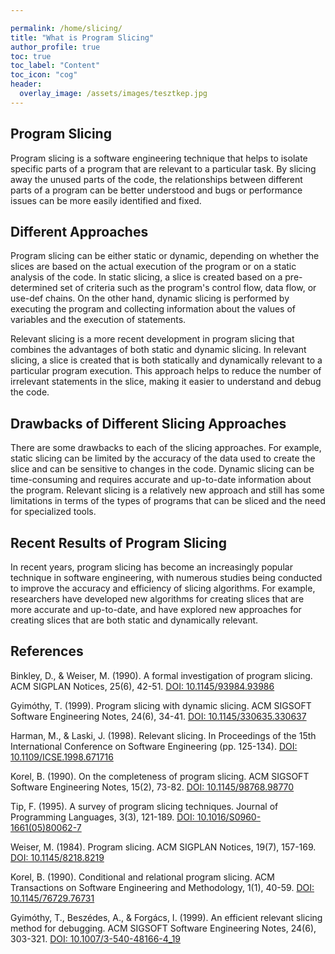 ```yaml
---

permalink: /home/slicing/
title: "What is Program Slicing"
author_profile: true
toc: true
toc_label: "Content"
toc_icon: "cog"
header:
  overlay_image: /assets/images/tesztkep.jpg
---
```

## Program Slicing
Program slicing is a software engineering technique that helps to isolate specific parts of a program that are relevant to a particular task. By slicing away the unused parts of the code, the relationships between different parts of a program can be better understood and bugs or performance issues can be more easily identified and fixed.

## Different Approaches
Program slicing can be either static or dynamic, depending on whether the slices are based on the actual execution of the program or on a static analysis of the code. In static slicing, a slice is created based on a pre-determined set of criteria such as the program's control flow, data flow, or use-def chains. On the other hand, dynamic slicing is performed by executing the program and collecting information about the values of variables and the execution of statements.

Relevant slicing is a more recent development in program slicing that combines the advantages of both static and dynamic slicing. In relevant slicing, a slice is created that is both statically and dynamically relevant to a particular program execution. This approach helps to reduce the number of irrelevant statements in the slice, making it easier to understand and debug the code.

## Drawbacks of Different Slicing Approaches
There are some drawbacks to each of the slicing approaches. For example, static slicing can be limited by the accuracy of the data used to create the slice and can be sensitive to changes in the code. Dynamic slicing can be time-consuming and requires accurate and up-to-date information about the program. Relevant slicing is a relatively new approach and still has some limitations in terms of the types of programs that can be sliced and the need for specialized tools.

## Recent Results of Program Slicing
In recent years, program slicing has become an increasingly popular technique in software engineering, with numerous studies being conducted to improve the accuracy and efficiency of slicing algorithms. For example, researchers have developed new algorithms for creating slices that are more accurate and up-to-date, and have explored new approaches for creating slices that are both static and dynamically relevant.

## References
Binkley, D., & Weiser, M. (1990). A formal investigation of program slicing. ACM SIGPLAN Notices, 25(6), 42-51. [DOI: 10.1145/93984.93986](https://doi.org/10.1145/93984.93986)

Gyimóthy, T. (1999). Program slicing with dynamic slicing. ACM SIGSOFT Software Engineering Notes, 24(6), 34-41. [DOI: 10.1145/330635.330637](https://doi.org/10.1145/330635.330637)

Harman, M., & Laski, J. (1998). Relevant slicing. In Proceedings of the 15th International Conference on Software Engineering (pp. 125-134). [DOI: 10.1109/ICSE.1998.671716](https://doi.org/10.1109/ICSE.1998.671716)

Korel, B. (1990). On the completeness of program slicing. ACM SIGSOFT Software Engineering Notes, 15(2), 73-82. [DOI: 10.1145/98768.98770](https://doi.org/10.1145/98768.98770)

Tip, F. (1995). A survey of program slicing techniques. Journal of Programming Languages, 3(3), 121-189. [DOI: 10.1016/S0960-1661(05)80062-7](https://doi.org/10.1016/S0960-1661(05)80062-7)

Weiser, M. (1984). Program slicing. ACM SIGPLAN Notices, 19(7), 157-169. [DOI: 10.1145/8218.8219](https://doi.org/10.1145/8218.8219)

Korel, B. (1990). Conditional and relational program slicing. ACM Transactions on Software Engineering and Methodology, 1(1), 40-59. [DOI: 10.1145/76729.76731](https://doi.org/10.1145/76729.76731)

Gyimóthy, T., Beszédes, A., & Forgács, I. (1999). An efficient relevant slicing method for debugging. ACM SIGSOFT Software Engineering Notes, 24(6), 303-321. [DOI: 10.1007/3-540-48166-4_19](https://doi.org/10.1007/3-540-48166-4_19)
